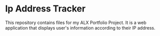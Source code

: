 # Ip Address Tracker

This repository contains files for my ALX Portfolio Project. It is a web application that displays user's information according to their IP address.